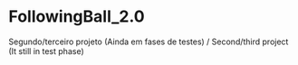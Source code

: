 # FollowingBall_2.0
Segundo/terceiro projeto (Ainda em fases de testes) / Second/third project (It still in test phase)
